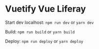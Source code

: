 # Vuetify Vue Liferay

Start dev localhost:
`npm run dev` or `yarn dev`

Build:
`npm run build` or `yarn build`

Deploy:
`npm run deploy` or `yarn deploy`
